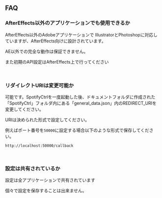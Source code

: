 ## FAQ

### AfterEffects以外のアプリケーションでも使用できるか

AfterEffects以外のAdobeアプリケーションで IllustratorとPhotoshopに対応していますが、AfterEffects向けに設計されています。

AE以外での完全な動作は保証できません。

また初期のAPI設定はAfterEffects上で行ってください

<br>

### リダイレクトURIは変更可能か

可能です。SpotifyCtrlを一度起動した後、ドキュメントフォルダに作成された「SpotifyCtrl」フォルダ内にある「general_data.json」内のREDIRECT_URIを変更してください。

URIは決められた形式で設定してください。

例えばポート番号を`50000`に設定する場合以下のような形式で保存してください。

    http://localhost:50000/callback
    
<br>

### 設定は共有されているか

設定は全アプリケーションで共有されています

個々で設定を保存することは出来ません。
